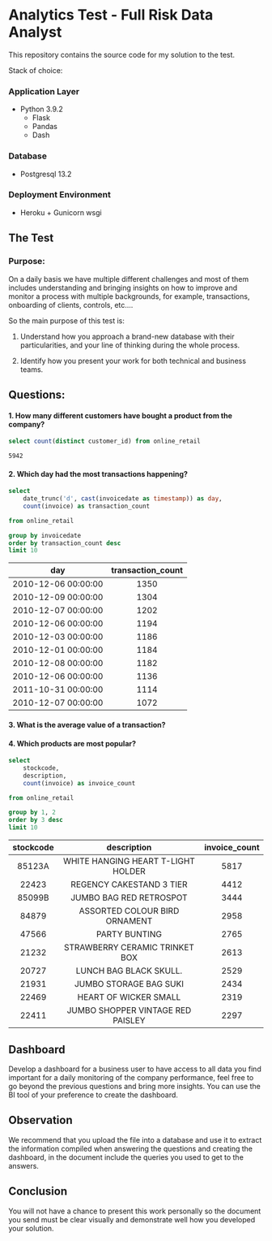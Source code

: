 # Analytics Test - Full Risk Data Analyst

This repository contains the source code for my solution to the test.

Stack of choice:

### Application Layer
- Python 3.9.2
    - Flask
    - Pandas
    - Dash

### Database
- Postgresql 13.2

### Deployment Environment
- Heroku + Gunicorn wsgi


## The Test

### Purpose:
On a daily basis we have multiple different challenges and most of them includes understanding and bringing insights on how to improve and monitor a process with multiple backgrounds, for example, transactions, onboarding of clients, controls, etc....

So the main purpose of this test is:

  1. Understand how you approach a brand-new database with their particularities, and your line of thinking during the whole process.

  2. Identify how you present your work for both technical and business teams.

## Questions:

#### 1. How many different customers have bought a product from the company?

```sql
select count(distinct customer_id) from online_retail
```
```
5942
```

#### 2. Which day had the most transactions happening?

```sql
select
	date_trunc('d', cast(invoicedate as timestamp)) as day,
	count(invoice) as transaction_count

from online_retail

group by invoicedate
order by transaction_count desc
limit 10
```
day|transaction_count
 :---: |      :---:
2010-12-06 00:00:00|1350
2010-12-09 00:00:00|1304
2010-12-07 00:00:00|1202
2010-12-06 00:00:00|1194
2010-12-03 00:00:00|1186
2010-12-01 00:00:00|1184
2010-12-08 00:00:00|1182
2010-12-06 00:00:00|1136
2011-10-31 00:00:00|1114
2010-12-07 00:00:00|1072

#### 3. What is the average value of a transaction?


#### 4. Which products are most popular?

```sql
select
	stockcode,
	description,
	count(invoice) as invoice_count

from online_retail

group by 1, 2
order by 3 desc
limit 10
```
stockcode|description|invoice_count
  :---:  |   :---:   |    :---:
85123A|WHITE HANGING HEART T-LIGHT HOLDER|5817
22423|REGENCY CAKESTAND 3 TIER|4412
85099B|JUMBO BAG RED RETROSPOT|3444
84879|ASSORTED COLOUR BIRD ORNAMENT|2958
47566|PARTY BUNTING|2765
21232|STRAWBERRY CERAMIC TRINKET BOX|2613
20727|LUNCH BAG  BLACK SKULL.|2529
21931|JUMBO STORAGE BAG SUKI|2434
22469|HEART OF WICKER SMALL|2319
22411|JUMBO SHOPPER VINTAGE RED PAISLEY|2297

## Dashboard
Develop a dashboard for a business user to have access to all data you find important for a daily monitoring of the company performance, feel free to go beyond the previous questions and bring more insights. You can use the BI tool of your preference to create the dashboard.

## Observation
We recommend that you upload the file into a database and use it to extract the information compiled when answering the questions and creating the dashboard, in the document include the queries you used to get to the answers.

## Conclusion
You will not have a chance to present this work personally so the document you send must be clear visually and demonstrate well how you developed your solution.

